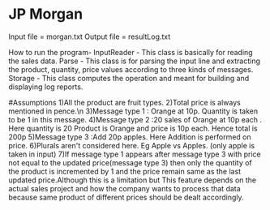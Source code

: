 # JP Morgan

Input file = morgan.txt
Output file = resultLog.txt

How to run the program-
InputReader - This class is basically for reading the sales data.
Parse - This class is for parsing the input line and extracting the product, quantity, price values according to three kinds of messages.
Storage - This class computes the operation and meant for building and displaying log reports.

#Assumptions
1)All the product are fruit types.
2)Total price is always mentioned in pence.\n 
3)Message type 1 : Orange at 10p. Quantity is taken to be 1 in this message.
4)Message type 2 :20 sales of Orange at 10p each . Here quantity is 20 Product is Orange and price is 10p each. Hence total is 200p
5)Message type 3 :Add 20p apples. Here Addition is performed on price.
6)Plurals aren't considered here. Eg Apple vs Apples. (only apple is taken in input)
7)If message type 1 appears after message type 3 with price not equal to the updated price(message type 3) then only the quantity of the product is incremented by 1 
and the price remain same as the last updated price.Although this is a limitation but This feature depends on the actual sales project and how the company
wants to process that data because same product of different prices should be dealt accordingly.